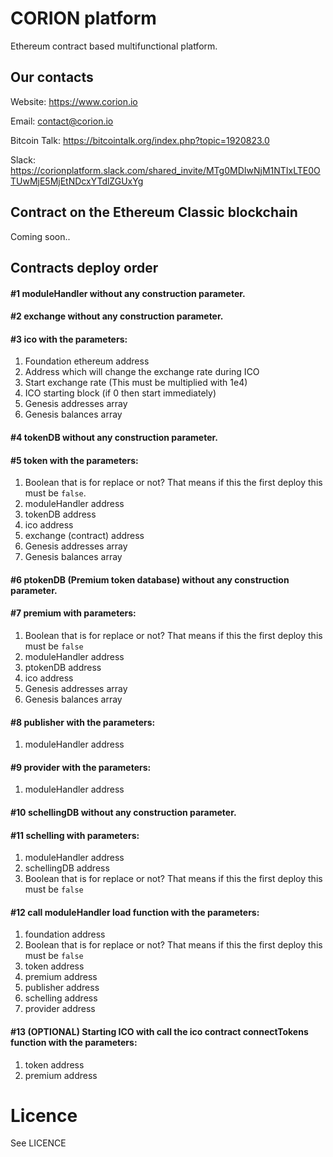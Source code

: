 
# CORION platform
Ethereum contract based multifunctional platform.

## Our contacts
Website:
https://www.corion.io

Email:
contact@corion.io

Bitcoin Talk:
https://bitcointalk.org/index.php?topic=1920823.0

Slack:
https://corionplatform.slack.com/shared_invite/MTg0MDIwNjM1NTIxLTE0OTUwMjE5MjEtNDcxYTdlZGUxYg

## Contract on the Ethereum Classic blockchain
Coming soon..

## Contracts deploy order
#### #1 moduleHandler without any construction parameter.
#### #2 exchange without any construction parameter.
#### #3 ico with the parameters:
1. Foundation ethereum address
2. Address which will change the exchange rate during ICO
3. Start exchange rate (This must be multiplied with 1e4)
4. ICO starting block (if 0 then start immediately)
5. Genesis addresses array
6. Genesis balances array
#### #4 tokenDB without any construction parameter.
#### #5 token with the parameters:
1. Boolean that is for replace or not? That means if this the first deploy this must be `false`.
2. moduleHandler address
3. tokenDB address
4. ico address
5. exchange (contract) address
6. Genesis addresses array
7. Genesis balances array
#### #6 ptokenDB (Premium token database) without any construction parameter.
#### #7 premium with parameters:
1. Boolean that is for replace or not? That means if this the first deploy this must be `false`
2. moduleHandler address
3. ptokenDB address
4. ico address
5. Genesis addresses array
6. Genesis balances array
#### #8 publisher with the parameters:
1. moduleHandler address
#### #9 provider with the parameters:
1. moduleHandler address
#### #10 schellingDB without any construction parameter.
#### #11 schelling with parameters:
1. moduleHandler address
2. schellingDB address
3. Boolean that is for replace or not? That means if this the first deploy this must be `false`
#### #12 call moduleHandler load function with the parameters:
1. foundation address
2. Boolean that is for replace or not? That means if this the first deploy this must be `false`
3. token address
4. premium address
5. publisher address
6. schelling address
7. provider address
#### #13 (OPTIONAL) Starting ICO with call the ico contract connectTokens function with the parameters:
1. token address
2. premium address

# Licence

See LICENCE

